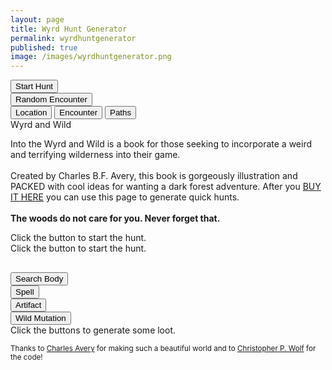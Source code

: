 ```yaml
---
layout: page
title: Wyrd Hunt Generator
permalink: wyrdhuntgenerator
published: true
image: /images/wyrdhuntgenerator.png
---
```


<p class="tightSpacing" id="huntText"></p>

<div class="row">
  <div class="col-md-6 col-6 tightSpacing buttonWrapper"><button id="start" class="btn btn-primary btn-lg" onclick="startHunt()">Start
      Hunt</button></div>
  <div class="col-md-6 col-6 tightSpacing buttonWrapper"><button id="start" class="btn btn-primary btn-lg" onclick="nextEncounter()">Random
      Encounter</button></div>
</div>

<div class="container generatorCard" style="margin-bottom: 30px;">

  <div class="tab">
    <button class="tablinks" onclick="openTab(event, 'location')" id="defaultOpen">Location</button>
    <button class="tablinks" onclick="openTab(event, 'encounter')">Encounter</button>
    <button class="tablinks" onclick="openTab(event, 'paths')">Paths</button>
  </div>

  <div id="location" class="tabcontent">
    <div class="tightSpacing h3" id="locationTitle">Wyrd and Wild</div>
    <p id="locationDesc">Into the Wyrd and Wild is a book for those seeking to incorporate a weird and terrifying
      wilderness into their game.<br><br>Created by Charles B.F. Avery, this book is gorgeously illustration and PACKED
      with cool ideas for wanting a dark forest adventure. After you <a href="http://google.com">BUY IT HERE</a> you
      can use this page to generate quick hunts.<br><br><strong>The woods do not care for you. Never forget that.</strong>
    </p>
  </div>

  <div id="encounter" class="tabcontent">
    <div class="tightSpacing" id="encounterText">Click the button to start the hunt.</div>
  </div>

  <div id="paths" class="tabcontent">
    <div class="col-lg-12 h4 tightSpacing" id="pathsText">Click the button to start the hunt.</div>
  </div>

</div>

<script>
document.getElementById("defaultOpen").click();

function openTab(evt, tabName) {
  var i, tabcontent, tablinks;
  tabcontent = document.getElementsByClassName("tabcontent");
  for (i = 0; i < tabcontent.length; i++) {
    tabcontent[i].style.display = "none";
  }
  tablinks = document.getElementsByClassName("tablinks");
  for (i = 0; i < tablinks.length; i++) {
    tablinks[i].className = tablinks[i].className.replace(" active", "");
  }
  document.getElementById(tabName).style.display = "block";
  evt.currentTarget.className += " active";
}
</script>

<div class="row">
  <div class="col-md-6 col-6 tightSpacing buttonWrapper"><button class="btn-wide btn btn-primary btn-lg" onclick="searchBody()">Search
      Body</button></div>
  <div class="col-md-6 col-6 tightSpacing buttonWrapper"><button class="btn-wide btn btn-primary btn-lg" onclick="spell()">Spell</button></div>
  <div class="col-md-6 col-6 tightSpacing buttonWrapper"><button class="btn-wide btn btn-primary btn-lg" onclick="artifact()">Artifact</button></div>
  <div class="col-md-6 col-6 tightSpacing buttonWrapper"><button class="btn-wide btn btn-primary btn-lg" onclick="mutation()">Wild
      Mutation</button></div>
</div>

<div class="container generatorCard">
  <div class="row">
    <div class="col tightSpacing" id="lootBox">Click the buttons to generate some loot.</div>
  </div>
</div>

<small>Thanks to <a href="https://twitter.com/CharlieFergaves">Charles Avery</a> for making such a beautiful world and
  to <a href="http://chrispwolf.com/">Christopher P. Wolf</a> for the code!</small>

<script>
var huntStarted = false;

var xmlhttp = new XMLHttpRequest();
xmlhttp.onreadystatechange = function () {
  if (this.readyState == 4 && this.status == 200) {
    wyrd = JSON.parse(this.responseText);
  }
};
xmlhttp.open("GET", "/_pages/wyrdhunt.json", true);
xmlhttp.send();

function startHunt() {
  if (huntStarted) {
    nextLocation();
    nextPaths();
    nextEncounter();

  } else {
    /*generate the hunt name and hook*/
    var target = wyrd.creatures[Math.floor(Math.random() * wyrd.creatures.length)];
    document.getElementById("huntText").innerHTML = "Within the <strong>" + wyrd.names.prefix[Math.floor(Math.random() * wyrd.names.prefix.length)] + " Of " + wyrd.names.suffix[Math.floor(Math.random() * wyrd.names.suffix.length)] + "</strong> there is rumored to be " + wyrd.secrets[Math.floor(Math.random() * wyrd.secrets.length)] + " But beware! " + wyrd.dangers[Math.floor(Math.random() * wyrd.dangers.length)] + "<br><br> You are hunting one or more <strong>" + target.name + "</strong> (pg. " + target.page + ") for fortune, fame, flesh, or some other reason altogether. You will need <strong>" + target.marks + " Marks</strong> to complete the hunt.";

    /*set started to false and change the button text*/
    document.getElementById("start").innerHTML = "Next Location";
    huntStarted = true;
    startHunt();
  }
}

function nextLocation() {
  /*Generate location*/
  var nextLocation = wyrd.locations[Math.floor(Math.random() * wyrd.locations.length)];
  document.getElementById("locationTitle").innerHTML = nextLocation.name;
  document.getElementById("locationDesc").innerHTML = nextLocation.description;
}

function nextPaths() {
  var numPaths = Math.floor(Math.random() * 3) + 1;
  var pathsText = "Several paths lead away from this place: <br>• The path you came from."

  for (i = 0; i < numPaths; i++) {
    pathsText = pathsText + "<br><br>• " + wyrd.paths[Math.floor(Math.random() * wyrd.paths.length)] + 
    " " + wyrd.woods[Math.floor(Math.random() * wyrd.woods.length)] + 
    " " + wyrd.scenes[Math.floor(Math.random() * wyrd.scenes.length)] + 
    " " + wyrd.senses[Math.floor(Math.random() * wyrd.senses.length)];
  }

  document.getElementById("pathsText").innerHTML = pathsText;
}

function nextEncounter() {
  if (huntStarted) {
    var percentage = Math.floor(Math.random() * 100);

    switch (true) {
      case (percentage <= 20):
        var plant = wyrd.plants[Math.floor(Math.random() * wyrd.plants.length)];
        document.getElementById("encounterText").innerHTML = "<h3 class=\"tightSpacing\">" + plant.name + "</h3>" +
          "<br>" + plant.description +
          "<br><strong>Uses:</strong> " + plant.uses;
        break;
      case (percentage > 20 && percentage <= 40):
        var trap = wyrd.traps[Math.floor(Math.random() * wyrd.traps.length)];
        document.getElementById("encounterText").innerHTML = "<h3 class=\"tightSpacing\">" + trap.name + "</h3>" +
          "<br>" + trap.description +
          "<br><strong>Detect:</strong> " + trap.detect + 
          "<br><strong>Effect:</strong> " + trap.effect + 
          "<br><strong>Disable/Avoid:</strong> " + trap.disable;          
        break;
      case (percentage > 40 && percentage <= 80):
        var creature = wyrd.creatures[Math.floor(Math.random() * wyrd.creatures.length)];
        document.getElementById("encounterText").innerHTML = "<h3 class=\"tightSpacing\">" + creature.name + " <i>(pg. " + creature.page + ")</i></h3>" +
          "<br><strong>Quantity:</strong> " + creature.quantity +
          "<br><strong>Armor Class:</strong> " + creature.ac +
          "<br><strong>Hit Dice:</strong> " + creature.hd +
          "<br><strong>Hit Points:</strong> " + creature.hp +
          "<br><strong>Move:</strong> " + creature.move +
          "<br><strong>Damage:</strong> " + creature.damage +
          "<br><strong>XP:</strong> " + creature.XP +
          "<br>" + creature.extra;
        break;
      default:
        document.getElementById("encounterText").innerHTML = "No Encounter. Just an empty, restless silence.";
    }
  } else {
    startHunt();
  }

}

function dailyProgress() {

}

function searchBody() {
  document.getElementById("lootBox").innerHTML = wyrd.searchBody[Math.floor(Math.random() * wyrd.searchBody.length)] + "<br>" + wyrd.searchBody[Math.floor(Math.random() * wyrd.searchBody.length)] + "<br>" + wyrd.searchBody[Math.floor(Math.random() * wyrd.searchBody.length)]
}

function artifact() {
  var artifact = wyrd.artifacts[Math.floor(Math.random() * wyrd.artifacts.length)];
  document.getElementById("lootBox").innerHTML = "<h3 class=\"tightSpacing\">" + artifact.name + "</h3>" + artifact.description;
  }

function spell() {
  var spell = wyrd.spells[Math.floor(Math.random() * wyrd.spells.length)];
  var spellText = "<h3 class=\"tightSpacing\">" + spell.name + "</h3>" +
    "<br><strong>Spell Level:</strong> " + spell.level +
    "<br><strong>Casting Time:</strong> " + spell.castingTime +
    "<br><strong>Range:</strong> " + spell.range +
    "<br><strong>Duration:</strong> " + spell.duration +
    "<br><strong>Material Component:</strong> " + spell.material;

  if (spell.higher != "") {
    spellText = spellText + "<br><strong>At Higher Levels:</strong> " + spell.higher;
  }

  spellText = spellText + "<br><br>" + spell.effect;
  document.getElementById("lootBox").innerHTML = spellText;
}

function mutation() {
  document.getElementById("lootBox").innerHTML = wyrd.mutations[Math.floor(Math.random() * wyrd.mutations.length)];
}
</script>